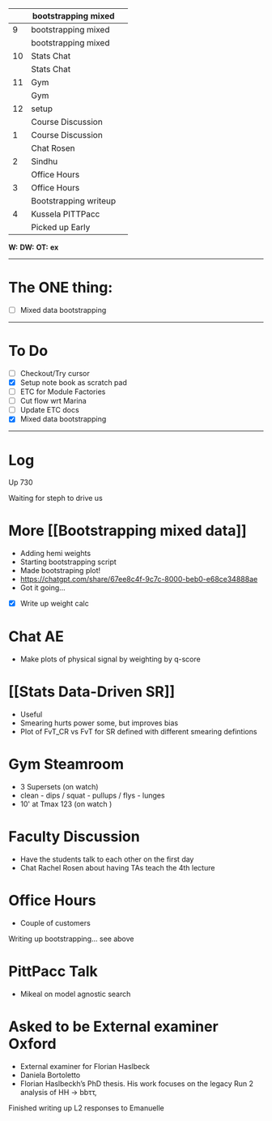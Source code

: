 
|     | bootstrapping mixed   |     |
| --- | --------------------- | --- |
| 9   | bootstrapping mixed   |     |
|     | bootstrapping mixed   |     |
| 10  | Stats Chat            |     |
|     | Stats Chat            |     |
| 11  | Gym                   |     |
|     | Gym                   |     |
| 12  | setup                 |     |
|     | Course Discussion     |     |
| 1   | Course Discussion     |     |
|     | Chat Rosen            |     |
| 2   | Sindhu                |     |
|     | Office Hours          |     |
| 3   | Office Hours          |     |
|     | Bootstrapping writeup |     |
| 4   | Kussela PITTPacc      |     |
|     | Picked up Early       |     |

**W:**
**DW:**
**OT:**
**ex** 

---
# The ONE thing: 
- [ ] Mixed data bootstrapping

---
# To Do

- [ ] Checkout/Try cursor 
- [x] Setup note book as scratch pad
- [ ]  ETC for Module Factories
- [ ] Cut flow wrt Marina
- [ ] Update ETC docs
- [x] Mixed data bootstrapping

---

# Log

Up 730

Waiting for steph to drive us

# More [[Bootstrapping mixed data]]
- Adding hemi weights
- Starting bootstrapping script
- Made bootstraping plot! 
- https://chatgpt.com/share/67ee8c4f-9c7c-8000-beb0-e68ce34888ae
- Got it going...
- [x] Write up weight calc

# Chat AE
- Make plots of physical signal by weighting by q-score

# [[Stats Data-Driven SR]]
- Useful
- Smearing hurts power some, but improves bias
- Plot of FvT_CR vs FvT for SR defined with different smearing defintions

# Gym Steamroom
- 3 Supersets (on watch)
- clean - dips / squat - pullups / flys - lunges 
- 10' at Tmax 123  (on watch )

# Faculty Discussion
- Have the students talk to each other on the first day
- Chat Rachel Rosen about having TAs teach the 4th lecture

# Office Hours
- Couple of customers


Writing up bootstrapping... see above


# PittPacc Talk 
- Mikeal on model agnostic search

# Asked to be External examiner Oxford
- External examiner for Florian Haslbeck
- Daniela Bortoletto
- Florian Haslbeckh’s PhD thesis. His work focuses on the legacy Run 2 analysis of HH → bbττ,

Finished writing up L2 responses to Emanuelle